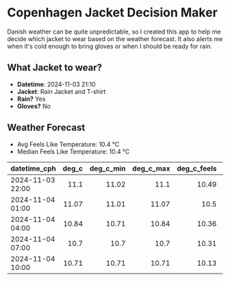 
# Copenhagen Jacket Decision Maker

Danish weather can be quite unpredictable, so I created this app to help me decide which jacket to wear based on the weather forecast. 
It also alerts me when it's cold enough to bring gloves or when I should be ready for rain.

## What Jacket to wear?

- **Datetime**: 2024-11-03 21:10
- **Jacket**: Rain Jacket and T-shirt
- **Rain?** Yes
- **Gloves?** No

## Weather Forecast
- Avg Feels Like Temperature: 10.4 °C
- Median Feels Like Temperature: 10.4 °C

| datetime_cph     |   deg_c |   deg_c_min |   deg_c_max |   deg_c_feels | weather   | wind   | rain   |
|:-----------------|--------:|------------:|------------:|--------------:|:----------|:-------|:-------|
| 2024-11-03 22:00 |   11.1  |       11.02 |       11.1  |         10.49 | Clouds    | High   | None   |
| 2024-11-04 01:00 |   11.07 |       11.01 |       11.07 |         10.5  | Rain      | Low    | Low    |
| 2024-11-04 04:00 |   10.84 |       10.71 |       10.84 |         10.36 | Rain      | Low    | Low    |
| 2024-11-04 07:00 |   10.7  |       10.7  |       10.7  |         10.31 | Rain      | Low    | Low    |
| 2024-11-04 10:00 |   10.71 |       10.71 |       10.71 |         10.13 | Rain      | Medium | Low    |
        